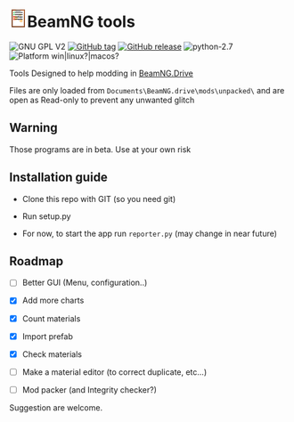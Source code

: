 # ![icon](https://raw.githubusercontent.com/50thomatoes50/BNG_tools/master/image/icon_32.png)BeamNG tools
![GNU GPL V2](https://img.shields.io/github/license/50thomatoes50/BNG_tools.svg "GNU GPL V2")
[![GitHub tag](https://img.shields.io/github/tag/50thomatoes50/BNG_tools.svg?maxAge=2592000)](https://github.com/50thomatoes50/BNG_tools/tags)
[![GitHub release](https://img.shields.io/github/release/50thomatoes50/BNG_tools.svg?maxAge=2592000)](https://github.com/50thomatoes50/BNG_tools/releases)
![python-2.7](https://img.shields.io/badge/python-2.7-blue.svg "python 2.7")
![Platform win|linux?|macos?](https://img.shields.io/badge/platform-win%20|%20linux%3F%20|%20macos%3F-lightgrey.svg "Platform : win|linux?|macos?")

Tools Designed to help modding in [BeamNG.Drive](http://www.beamng.com)

Files are only loaded from `Documents\BeamNG.drive\mods\unpacked\` and are open as Read-only to prevent any unwanted glitch

## Warning

Those programs are in beta. Use at your own risk

## Installation guide
- Clone this repo with GIT (so you need git)

- Run setup.py

- For now, to start the app run `reporter.py` (may change in near future)

## Roadmap
  - [ ] Better GUI (Menu, configuration..)
  - [x] Add more charts
  - [x] Count materials
  - [x] Import prefab
  - [x] Check materials
  - [ ] Make a material editor (to correct duplicate, etc...)
  - [ ] Mod packer (and Integrity checker?)


Suggestion are welcome.
